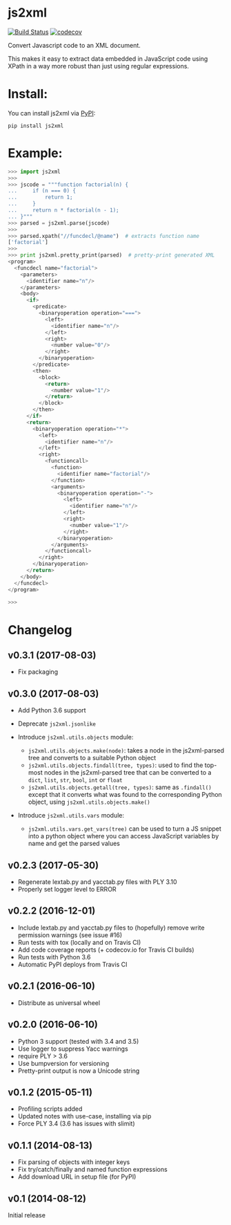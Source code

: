 js2xml
======

[![Build Status](https://travis-ci.org/scrapinghub/js2xml.png?branch=master)](https://travis-ci.org/scrapinghub/js2xml)
[![codecov](https://codecov.io/gh/scrapinghub/js2xml/branch/master/graph/badge.svg)](https://codecov.io/gh/scrapinghub/js2xml)

Convert Javascript code to an XML document.

This makes it easy to extract data embedded in JavaScript code using XPath
in a way more robust than just using regular expressions.


# Install:

You can install js2xml via [PyPI](https://pypi.python.org/pypi/js2xml):

    pip install js2xml


# Example:

```python
>>> import js2xml
>>>
>>> jscode = """function factorial(n) {
...     if (n === 0) {
...         return 1;
...     }
...     return n * factorial(n - 1);
... }"""
>>> parsed = js2xml.parse(jscode)
>>>
>>> parsed.xpath("//funcdecl/@name")  # extracts function name
['factorial']
>>>
>>> print js2xml.pretty_print(parsed)  # pretty-print generated XML
<program>
  <funcdecl name="factorial">
    <parameters>
      <identifier name="n"/>
    </parameters>
    <body>
      <if>
        <predicate>
          <binaryoperation operation="===">
            <left>
              <identifier name="n"/>
            </left>
            <right>
              <number value="0"/>
            </right>
          </binaryoperation>
        </predicate>
        <then>
          <block>
            <return>
              <number value="1"/>
            </return>
          </block>
        </then>
      </if>
      <return>
        <binaryoperation operation="*">
          <left>
            <identifier name="n"/>
          </left>
          <right>
            <functioncall>
              <function>
                <identifier name="factorial"/>
              </function>
              <arguments>
                <binaryoperation operation="-">
                  <left>
                    <identifier name="n"/>
                  </left>
                  <right>
                    <number value="1"/>
                  </right>
                </binaryoperation>
              </arguments>
            </functioncall>
          </right>
        </binaryoperation>
      </return>
    </body>
  </funcdecl>
</program>

>>>


```


# Changelog

## v0.3.1 (2017-08-03)

- Fix packaging

## v0.3.0 (2017-08-03)

- Add Python 3.6 support
- Deprecate `js2xml.jsonlike`
- Introduce `js2xml.utils.objects` module:

  - `js2xml.utils.objects.make(node)`: takes a node in the js2xml-parsed
    tree and converts to a suitable Python object
  - `js2xml.utils.objects.findall(tree, types)`: used to find the
    top-most nodes in the js2xml-parsed tree that can be converted to
    a `dict`, `list`, `str`, `bool`, `int` or `float`
  - `js2xml.utils.objects.getall(tree, types)`: same as `.findall()`
    except that it converts what was found to the corresponding Python
    object, using `js2xml.utils.objects.make()`

- Introduce `js2xml.utils.vars` module:

  - `js2xml.utils.vars.get_vars(tree)` can be used to turn a JS snippet
    into a python object where you can access JavaScript variables
    by name and get the parsed values

## v0.2.3 (2017-05-30)

- Regenerate lextab.py and yacctab.py files with PLY 3.10
- Properly set logger level to ERROR

## v0.2.2 (2016-12-01)

- Include lextab.py and yacctab.py files to (hopefully) remove write
  permission warnings (see issue #16)
- Run tests with tox (locally and on Travis CI)
- Add code coverage reports (+ codecov.io for Travis CI builds)
- Run tests with Python 3.6
- Automatic PyPI deploys from Travis CI

## v0.2.1 (2016-06-10)

- Distribute as universal wheel

## v0.2.0 (2016-06-10)

- Python 3 support (tested with 3.4 and 3.5)
- Use logger to suppress Yacc warnings
- require PLY > 3.6
- Use bumpversion for versioning
- Pretty-print output is now a Unicode string

## v0.1.2 (2015-05-11)

- Profiling scripts added
- Updated notes with use-case, installing via pip
- Force PLY 3.4 (3.6 has issues with slimit)

## v0.1.1 (2014-08-13)

- Fix parsing of objects with integer keys
- Fix try/catch/finally and named function expressions
- Add download URL in setup file (for PyPI)

## v0.1 (2014-08-12)

Initial release
